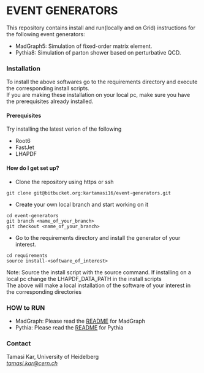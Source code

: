 # EVENT GENERATORS 

This repository contains install and run(locally and on Grid) instructions for the following event generators:

* MadGraph5: Simulation of fixed-order matrix element.
* Pythia8: Simulation of parton shower based on perturbative QCD.

### Installation 
To install the above softwares go to the requirements directory and execute the corresponding install scripts.   
If you are making these installation on your local pc, make sure you have the prerequisites already installed.

#### Prerequisites 
Try installing the latest verion of the following

* Root6
* FastJet
* LHAPDF

#### How do I get set up?

* Clone the repository using https or ssh
```
git clone git@bitbucket.org:kartamasi16/event-generators.git
```
* Create your own local branch and start working on it
```
cd event-generators
git branch <name_of_your_branch>
git checkout <name_of_your_branch>
```
* Go to the requirements directory and install the generator of your interest. 
```
cd requirements
source install-<software_of_interest>
```
Note: Source the install script with the source command. If installing on a local pc change the LHAPDF_DATA_PATH in the install scripts   
The above will make a local installation of the software of your interest in the corresponding directories


### HOW to RUN 
* MadGraph: Please read the [README](https://bitbucket.org/kartamasi16/event-generators/src/master/MadGraph/README.md) for MadGraph
* Pythia: Please read the [README](https://bitbucket.org/kartamasi16/event-generators/src/master/Pythia/README.md) for Pythia


### Contact 
Tamasi Kar, University of Heidelberg   
*tamasi.kar@cern.ch*

